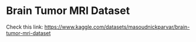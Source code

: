 # Brain Tumor MRI Dataset
Check this link: https://www.kaggle.com/datasets/masoudnickparvar/brain-tumor-mri-dataset
